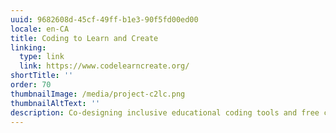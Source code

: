 ```yaml
---
uuid: 9682608d-45cf-49ff-b1e3-90f5fd00ed00
locale: en-CA
title: Coding to Learn and Create
linking:
  type: link
  link: https://www.codelearncreate.org/
shortTitle: ''
order: 70
thumbnailImage: /media/project-c2lc.png
thumbnailAltText: ''
description: Co-designing inclusive educational coding tools and free creative activities, lessons, and projects that help kids learn, develop social and communication skills, and express themselves with code.
---
```

